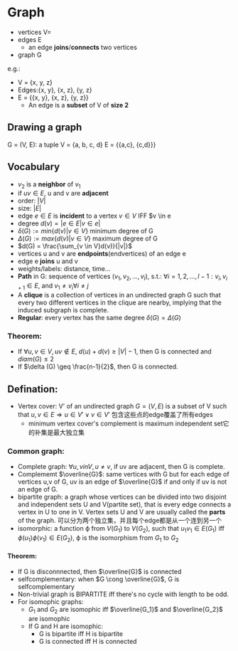 # Graph
 
- vertices V=
- edges E
  - an edge **joins**/**connects** two vertices
- graph G

e.g.:
- V = {x, y, z}
- Edges:{x, y}, {x, z}, {y, z}
- E = {{x, y}, {x, z}, {y, z}}
  - An edge is a **subset** of V of **size 2**

## Drawing a graph
G = (V, E): a tuple
V = {a, b, c, d}
E = {{a,c}, {c,d}}}


## Vocabulary
+ $v_2$ is a **neighbor** of $v_1$
+ if $uv \in E$, u and v are **adjacent**
+ order: $|V|$
+ size: $|E|$
+ edge $e \in E$ is **incident** to a vertex $v \in V$ IFF $v \in e
+ degree $d(v) = |{e \in E| v \in e}|$
+ $\delta(G) := min \{d(v)|v \in V\}$ minimum degree of G
+ $\Delta(G) := max \{d(v)|v \in V\}$ maximum degree of G
+ $d(G) = \frac{\sum_{v \in V}d(v)}{|v|}$
+ vertices u and v are **endpoints**(endvertices) of an edge e
+ edge e **joins** u and v
+ weights/labels: distance, time...
+ **Path** in G: sequence of vertices $(v_1,v_2,...,v_l)$, s.t.: $\forall i = 1,2,...,l-1: {v_i,v_{i+1}} \in E$, and $v_1 \neq v_i \forall i \neq j$
+ A **clique** is a collection of vertices in an undirected graph G such that every two different vertices in the clique are nearby, implying that the induced subgraph is complete.
+ **Regular**: every vertex has the same degree $\delta (G) = \Delta (G)$

### Theorem:
+ If $\forall u,v \in V, uv \notin E$, $d(u) + d(v) \geq |V|-1$, then G is connected and $diam(G) \leq 2$
+ If $\delta (G) \geq \frac{n-1}{2}$, then G is connected.

## Defination:
+ Vertex cover: V' of an undirected graph $G = (V, E)$ is a subset of V such that $u,v \in E \Rightarrow u \in V' \vee v \in V'$ 包含这些点的edge覆盖了所有edges
  + minimum vertex cover's complement is maximum independent set它的补集是最大独立集

### Common graph:
+ Complete graph: $\forall u,v in V, u\not = {}v$, if uv are adjacent, then G is complete. 
+ Complememt $\overline{G}$: same vertices with G but for each edge of vertices u,v of G, uv is an edge of $\overline{G}$ if and only if uv is not an edge of G.
+ bipartite graph:  a graph whose vertices can be divided into two disjoint and independent sets U and V(partite set), that is every edge connects a vertex in U to one in V. Vertex sets U and V are usually called the **parts** of the graph. 可以分为两个独立集，并且每个edge都是从一个连到另一个
+ isomorphic: a function ϕ  from $V(G_1)$ to $V(G_2)$, such that $u_1v_1 \in E(G_1)$ iff $ϕ(u_1)ϕ(v_1) \in E(G_2)$, ϕ  is the isomorphism from $G_1$ to $G_2$

#### Theorem:
+ If G is disconnnected, then $\overline{G}$ is connected
+ selfcomplementary: when $G \cong \overline{G}$, G is selfcomplementary
+ Non-trivial graph is BIPARTITE iff there's no cycle with length to be odd.
+ For isomophic graphs:
  + $G_1$ and $G_2$ are isomophic iff $\overline{G_1}$ and $\overline{G_2}$ are isomophic
  + If G and H are isomophic:
    + G is bipartite iff H is bipartite
    + G is connected iff H is connected